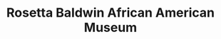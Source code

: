 ---
layout: repo
title: "Rosetta Baldwin African American Museum"
id: 5054
permalink: repos/5054/
---